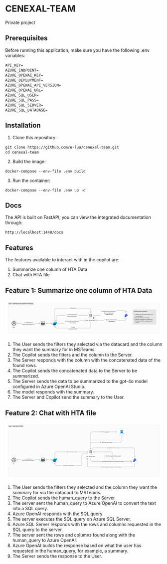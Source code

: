 # CENEXAL-TEAM

Private project

## Prerequisites

Before running this application, make sure you have the following .env variables:
```
API_KEY=
AZURE_ENDPOINT=
AZURE_OPENAI_KEY=
AZURE_DEPLOYMENT=
AZURE_OPENAI_API_VERSION=
AZURE_OPENAI_URL=
AZURE_SQL_USER=
AZURE_SQL_PASS=
AZURE_SQL_SERVER=
AZURE_SQL_DATABASE=
```

## Installation

1. Clone this repository:
```
git clone https://github.com/e-lua/cenexal-team.git
cd cenexal-team
```

2. Build the image:
```
docker-compose --env-file .env build
```

3. Run the container:
```
docker-compose --env-file .env up -d
```

## Docs

The API is built on FastAPI, you can view the integrated documentation through:
```
http://localhost:1440/docs
```

## Features

The features available to interact with in the copilot are:

1. Summarize one column of HTA Data
2. Chat with HTA file

## Feature 1: Summarize one column of HTA Data

![Summarize one column of HTA Data](./assets/SummarizeOneColumnOfHTAData.jpg)

1. The User sends the filters they selected via the datacard and the column they want the summary for in MSTeams.
2. The Copilot sends the filters and the column to the Server.
3. The Server responds with the column with the concatenated data of the found rows.
4. The Copilot sends the concatenated data to the Server to be summarized.
5. The Server sends the data to be summarized to the gpt-4o model configured in Azure OpenAI Studio.
6. The model responds with the summary.
7. The Server and Copilot send the summary to the User.

## Feature 2: Chat with HTA file

![Chat with HTA file](./assets/ChatWithHTAFile.jpg)

1. The User sends the filters they selected and the column they want the summary for via the datacard to MSTeams.
2. The Copilot sends the human_query to the Server
3. The server sent the human_query to Azure OpenAI to convert the text into a SQL query.
4. Azure OpenAI responds with the SQL query.
5. The server executes the SQL query on Azure SQL Server.
6. Azure SQL Server responds with the rows and columns requested in the SQL query to the server.
7. The server sent the rows and columns found along with the human_query to Azure OpenAI.
8. Azure OpenAI builds the response based on what the user has requested in the human_query, for example, a summary.
9. The Server sends the response to the User.